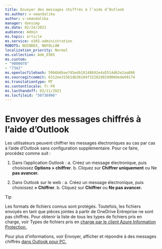 ```yaml
---
title: Envoyer des messages chiffrés à l’aide d’Outlook
ms.author: v-smandalika
author: v-smandalika
manager: dansimp
ms.date: 02/24/2021
audience: Admin
ms.topic: article
ms.service: o365-administration
ROBOTS: NOINDEX, NOFOLLOW
localization_priority: Normal
ms.collection: Adm_O365
ms.custom:
- "9000078"
- "7342"
ms.openlocfilehash: 59b6b6bae745edb18148b92e4a5514d62e2aa086
ms.sourcegitcommit: 6312ee31561db36104f32282d019d069ede69174
ms.translationtype: MT
ms.contentlocale: fr-FR
ms.lasthandoff: 03/11/2021
ms.locfileid: "50736996"
---
```

# <a name="send-encrypted-email-using-outlook"></a>Envoyer des messages chiffrés à l’aide d’Outlook

Les utilisateurs peuvent chiffrer les messages électroniques au cas par cas à l’aide d’Outlook sans configuration supplémentaire. Pour ce faire, procédez comme suit :

1. Dans l’application Outlook : a. Créez un message électronique, puis choisissez **Options > chiffrer**. 
    b. Cliquez sur **Chiffrer uniquement** ou Ne **pas avancer.**

2. Dans Outlook sur le web : a. Créez un message électronique, puis choisissez **> Chiffrer**.
    b. Cliquez sur **Chiffrer** ou **Ne pas avancer.**

> [!TIP]
> Les formats de fichiers connus sont protégés. Toutefois, les fichiers envoyés en tant que pièces jointes à partir de OneDrive Entreprise ne sont pas chiffrés. Pour obtenir la liste de tous les types de fichiers pris en charge, voir Types de fichiers pris en [charge par le client Azure Information Protection.](https://docs.microsoft.com/azure/information-protection/rms-client/client-admin-guide-file-types)

Pour plus d’informations, voir Envoyer, afficher et répondre à des messages chiffrés [dans Outlook pour PC.](https://support.microsoft.com/topic/send-view-and-reply-to-encrypted-messages-in-outlook-for-pc-eaa43495-9bbb-4fca-922a-df90dee51980)



